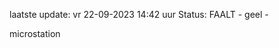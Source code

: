 laatste update: 
vr 22-09-2023 14:42   uur 
Status: FAALT - geel - 
<div class="service Y">microstation</div>